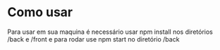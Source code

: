 # Como usar
Para usar em sua maquina é necessário usar npm install nos diretórios /back e /front e para rodar use npm start no diretório /back